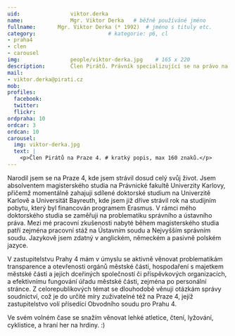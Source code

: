 ```yaml
---
uid:                viktor.derka
name:               Mgr. Viktor Derka  	# běžně používáné jméno
fullname: 	    Mgr. Viktor Derka (* 1992)  # jméno s tituly etc.
category:                       # kategorie: p6, cl
- praha4
- clen
- carousel
img: 		        people/viktor-derka.jpg    # 165 x 220
description:        Člen Pirátů. Právník specializující se na právo na informace, problematiku správního a ústavního práva. Na Praze nám pomáhá v sisyfofském boji získávat materiály o činnosti radnice.	
mail:
- viktor.derka@pirati.cz
mob: 			
profiles:
  facebook:
  twitter: 
  flickr: 
ordpraha: 10
ordcar: 3
ordcan: 10
carousel:
  img: viktor-derka.jpg
  text: |
    <p>Člen Pirátů na Praze 4. # kratký popis, max 160 znaků.</p>
---
```

Narodil jsem se na Praze 4, kde jsem strávil dosud celý svůj život. Jsem absolventem magisterského studia na Právnické fakultě Univerzity Karlovy, přičemž momentálně zahajuji sdílené doktorské studium na Univerzitě Karlově a Universität Bayreuth, kde jsem již dříve strávil rok na studijním pobytu, který byl financován programem Erasmus. V rámci mého doktorského studia se zaměřuji na problematiku správního a ústavního práva. Mezi mé pracovní zkušenosti nabyté během magisterského studia patří zejména pracovní stáž na Ústavním soudu a Nejvyšším správním soudu. Jazykově jsem zdatný v anglickém, německém a pasivně polském jazyce.

V zastupitelstvu Prahy 4 mám v úmyslu se aktivně věnovat problematikám transparence a otevřenosti orgánů městské části, hospodaření s majetkem městské části a jejích dceřiných společností či příspěvkových organizacích, a efektivnímu fungování úřadu městské části, zejména po personální stránce. Z celorepublikových témat se dlouhodobě věnuji otázkám správy soudnictví, což je do určité míry zuživatelné též na Praze 4, jejíž zastupitelstvo volí přísedící Obvodního soudu pro Prahu 4.

Ve svém volném čase se snažím věnovat lehké atletice, čtení, lyžování, cyklistice, a hraní her na hrdiny. :)



